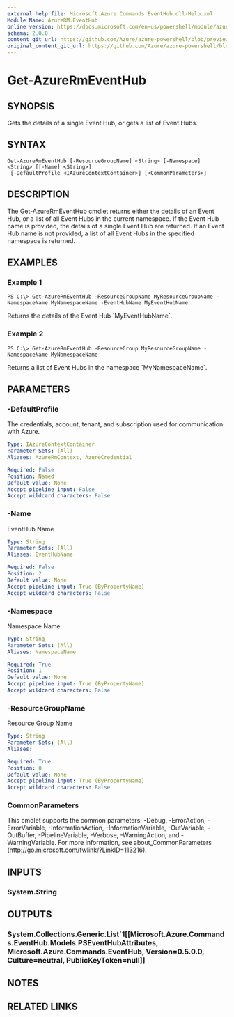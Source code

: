```yaml
---
external help file: Microsoft.Azure.Commands.EventHub.dll-Help.xml
Module Name: AzureRM.EventHub
online version: https://docs.microsoft.com/en-us/powershell/module/azurerm.eventhub/get-azurermeventhub
schema: 2.0.0
content_git_url: https://github.com/Azure/azure-powershell/blob/preview/src/ResourceManager/EventHub/Commands.EventHub/help/Get-AzureRmEventHub.md
original_content_git_url: https://github.com/Azure/azure-powershell/blob/preview/src/ResourceManager/EventHub/Commands.EventHub/help/Get-AzureRmEventHub.md
---
```


# Get-AzureRmEventHub

## SYNOPSIS
Gets the details of a single Event Hub, or gets a list of Event Hubs.

## SYNTAX

```
Get-AzureRmEventHub [-ResourceGroupName] <String> [-Namespace] <String> [[-Name] <String>]
 [-DefaultProfile <IAzureContextContainer>] [<CommonParameters>]
```

## DESCRIPTION
The Get-AzureRmEventHub cmdlet returns either the details of an Event Hub, or a list of all Event Hubs in the current namespace.
If the Event Hub name is provided, the details of a single Event Hub are returned.
If an Event Hub name is not provided, a list of all Event Hubs in the specified namespace is returned.

## EXAMPLES

### Example 1
```
PS C:\> Get-AzureRmEventHub -ResourceGroupName MyResourceGroupName -NamespaceName MyNamespaceName -EventHubName MyEventHubName
```

Returns the details of the Event Hub \`MyEventHubName\`.

### Example 2
```
PS C:\> Get-AzureRmEventHub -ResourceGroup MyResourceGroupName -NamespaceName MyNamespaceName
```

Returns a list of Event Hubs in the namespace \`MyNamespaceName\`.

## PARAMETERS

### -DefaultProfile
The credentials, account, tenant, and subscription used for communication with Azure.

```yaml
Type: IAzureContextContainer
Parameter Sets: (All)
Aliases: AzureRmContext, AzureCredential

Required: False
Position: Named
Default value: None
Accept pipeline input: False
Accept wildcard characters: False
```

### -Name
EventHub Name

```yaml
Type: String
Parameter Sets: (All)
Aliases: EventHubName

Required: False
Position: 2
Default value: None
Accept pipeline input: True (ByPropertyName)
Accept wildcard characters: False
```

### -Namespace
Namespace Name

```yaml
Type: String
Parameter Sets: (All)
Aliases: NamespaceName

Required: True
Position: 1
Default value: None
Accept pipeline input: True (ByPropertyName)
Accept wildcard characters: False
```

### -ResourceGroupName
Resource Group Name

```yaml
Type: String
Parameter Sets: (All)
Aliases:

Required: True
Position: 0
Default value: None
Accept pipeline input: True (ByPropertyName)
Accept wildcard characters: False
```

### CommonParameters
This cmdlet supports the common parameters: -Debug, -ErrorAction, -ErrorVariable, -InformationAction, -InformationVariable, -OutVariable, -OutBuffer, -PipelineVariable, -Verbose, -WarningAction, and -WarningVariable.
For more information, see about_CommonParameters (http://go.microsoft.com/fwlink/?LinkID=113216).

## INPUTS

### System.String


## OUTPUTS

### System.Collections.Generic.List`1[[Microsoft.Azure.Commands.EventHub.Models.PSEventHubAttributes, Microsoft.Azure.Commands.EventHub, Version=0.5.0.0, Culture=neutral, PublicKeyToken=null]]


## NOTES

## RELATED LINKS
